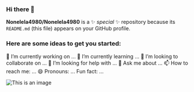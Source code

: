 ### Hi there 👋


**Nonelela4980/Nonelela4980** is a ✨ _special_ ✨ repository because its `README.md` (this file) appears on your GitHub profile.

### Here are some ideas to get you started:
🔭 I’m currently working on ...
🌱 I’m currently learning ...
👯 I’m looking to collaborate on ...
🤔 I’m looking for help with ...
💬 Ask me about ...
📫 How to reach me: ...
😄 Pronouns: ...
 Fun fact: ...


![This is an image](https://www.google.com/url?sa=i&url=https%3A%2F%2Fcommons.wikimedia.org%2Fwiki%2FFile%3ANode.js_logo.svg&psig=AOvVaw36t5hbqbgGFXxgtfs_eSta&ust=1648972201538000&source=images&cd=vfe&ved=0CAsQjRxqFwoTCJCh0KTy9PYCFQAAAAAdAAAAABAD)
